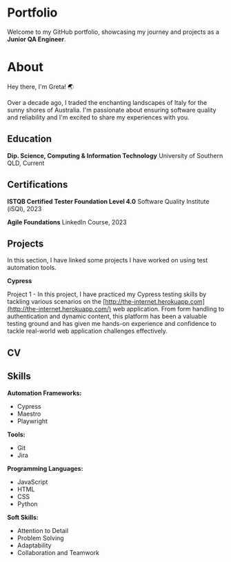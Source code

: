 # Portfolio

Welcome to my GitHub portfolio, showcasing my journey and projects as a **Junior QA Engineer**.

# About

Hey there, I'm Greta! 🌏

Over a decade ago, I traded the enchanting landscapes of Italy for the sunny shores of Australia. I'm passionate about ensuring software quality and reliability and I'm excited to share my experiences with you.

## Education

**Dip. Science, Computing & Information Technology**
University of Southern QLD, Current

## Certifications

**ISTQB Certified Tester Foundation Level 4.0**
Software Quality Institute (iSQI), 2023

**Agile Foundations**
LinkedIn Course, 2023

## Projects

In this section, I have linked some projects I have worked on using test automation tools.

**Cypress**

Project 1 - In this project, I have practiced my Cypress testing skills by tackling various scenarios on the [http://the-internet.herokuapp.com](http://the-internet.herokuapp.com/) web application. From form handling to authentication and dynamic content, this platform has been a valuable testing ground and has given me hands-on experience and confidence to tackle real-world web application challenges effectively.

## CV

## Skills

**Automation Frameworks:**

- Cypress
- Maestro
- Playwright

**Tools:**

- Git
- Jira

**Programming Languages:**

- JavaScript
- HTML
- CSS
- Python

**Soft Skills:**

- Attention to Detail
- Problem Solving
- Adaptability
- Collaboration and Teamwork
